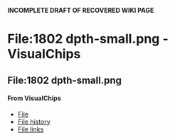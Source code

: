 **INCOMPLETE DRAFT OF RECOVERED WIKI PAGE**

# File:1802 dpth-small.png - VisualChips

## File:1802 dpth-small.png

#### From VisualChips

- [File](#file)
- [File history](#filehistory)
- [File links](#filelinks)

